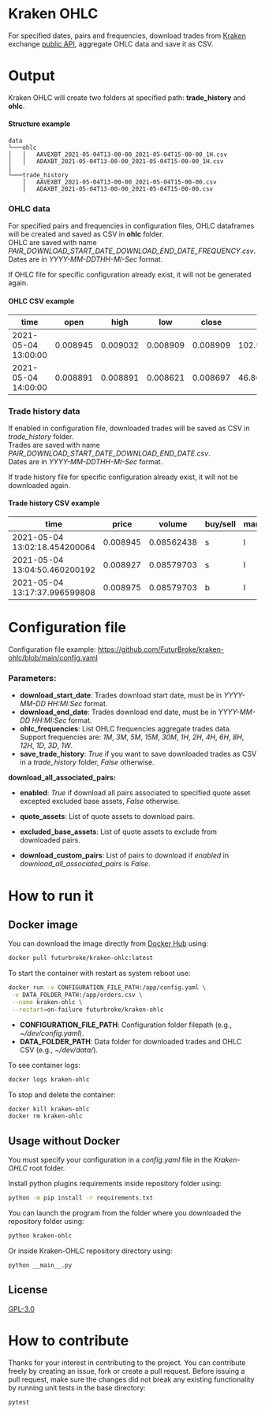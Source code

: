# Kraken OHLC
For specified dates, pairs and frequencies, download trades from
[Kraken](https://kraken.com) exchange
[public API](https://www.kraken.com/u/security/api), aggregate OHLC data and save it 
as CSV.

# Output
Kraken OHLC will create two folders at specified path: **trade_history** and **ohlc**.

#### Structure example

```
data
└───ohlc
│   │   AAVEXBT_2021-05-04T13-00-00_2021-05-04T15-00-00_1H.csv
│   │   ADAXBT_2021-05-04T13-00-00_2021-05-04T15-00-00_1H.csv
│   
└───trade_history
    │   AAVEXBT_2021-05-04T13-00-00_2021-05-04T15-00-00.csv
    │   ADAXBT_2021-05-04T13-00-00_2021-05-04T15-00-00.csv
```

### OHLC data
For specified pairs and frequencies in configuration files, OHLC dataframes will be 
created and saved as CSV in **ohlc** folder.<br>
OHLC are saved with name *PAIR_DOWNLOAD_START_DATE_DOWNLOAD_END_DATE_FREQUENCY.csv*.<br>
Dates are in *YYYY-MM-DDTHH-MI-Sec* format.

If OHLC file for specific configuration already exist, it will not be generated again.

#### OHLC CSV example

|time                         |open    |high      |low|close|volume            |
|-----------------------------|--------|----------|---|-----|------------------|
|2021-05-04 13:00:00          |0.008945|0.009032  |0.008909|0.008909|102.95793562      |
|2021-05-04 14:00:00          |0.008891|0.008891  |0.008621|0.008697|46.800853210000014|

### Trade history data
If enabled in configuration file, downloaded trades will be saved as CSV in 
*trade_history* folder.<br>
Trades are saved with name *PAIR_DOWNLOAD_START_DATE_DOWNLOAD_END_DATE.csv*.<br>
Dates are in *YYYY-MM-DDTHH-MI-Sec* format.

If trade history file for specific configuration already exist, it will not be 
downloaded again.

#### Trade history CSV example

|time                         |price   |volume    |buy/sell|market/limit|miscellaneous|
|-----------------------------|--------|----------|--------|------------|-------------|
|2021-05-04 13:02:18.454200064|0.008945|0.08562438|s       |l           |             |
|2021-05-04 13:04:50.460200192|0.008927|0.08579703|s       |l           |             |
|2021-05-04 13:17:37.996599808|0.008975|0.08579703|b       |l           |             |



# Configuration file
Configuration file example:
https://github.com/FuturBroke/kraken-ohlc/blob/main/config.yaml

### Parameters:
- **download_start_date**: Trades download start date, must be in *YYYY-MM-DD HH:MI:Sec*
  format.
- **download_end_date**: Trades download end date, must be in *YYYY-MM-DD HH:MI:Sec*
  format.
- **ohlc_frequencies**: List OHLC frequencies aggregate trades data. Support 
  frequencies are: *1M*, *3M*, *5M*, *15M*, *30M*, *1H*, *2H*, *4H*, *6H*, *8H*, *12H*,
  *1D*, *3D*, *1W*.
- **save_trade_history**: *True* if you want to save downloaded trades as CSV in a 
  *trade_history* folder, *False* otherwise.
  
**download_all_associated_pairs:**
  - **enabled**: *True* if download all pairs associated to specified quote asset 
    excepted excluded base assets, *False* otherwise.
  - **quote_assets**: List of quote assets to download pairs.
  - **excluded_base_assets**: List of quote assets to exclude from downloaded pairs.

- **download_custom_pairs**: List of pairs to download if *enabled* in 
  *download_all_associated_pairs* is *False*.

# How to run it
## Docker image
You can download the image directly from [Docker Hub](https://hub.docker.com/) using:
```sh
docker pull futurbroke/kraken-ohlc:latest
```
To start the container with restart as system reboot use:
```sh
docker run -v CONFIGURATION_FILE_PATH:/app/config.yaml \
 -v DATA_FOLDER_PATH:/app/orders.csv \
 --name kraken-ohlc \
 --restart=on-failure futurbroke/kraken-ohlc
```
- **CONFIGURATION_FILE_PATH**: Configuration folder filepath (e.g., *~/dev/config.yaml*).
- **DATA_FOLDER_PATH**: Data folder for downloaded trades and OHLC CSV (e.g., 
  *~/dev/data/*).

To see container logs:
```sh
docker logs kraken-ohlc
```
To stop and delete the container:
```sh
docker kill kraken-ohlc
docker rm kraken-ohlc
```

## Usage without Docker
You must specify your configuration in a *config.yaml* file in the *Kraken-OHLC* root 
folder.<br>

Install python plugins requirements inside repository folder using:
```sh
python -m pip install -r requirements.txt
```
You can launch the program from the folder where you downloaded the repository folder using:
```sh
python kraken-ohlc
```
Or inside Kraken-OHLC repository directory using:
```sh
python __main__.py
```

## License
[GPL-3.0](https://github.com/FuturBroke/kraken-ohlc/blob/main/README.md)

# How to contribute
Thanks for your interest in contributing to the project. You can contribute freely by
creating an issue, fork or create a pull request. Before issuing a pull request, make
sure the changes did not break any existing functionality by running unit tests in the 
base directory:
```sh
pytest
```